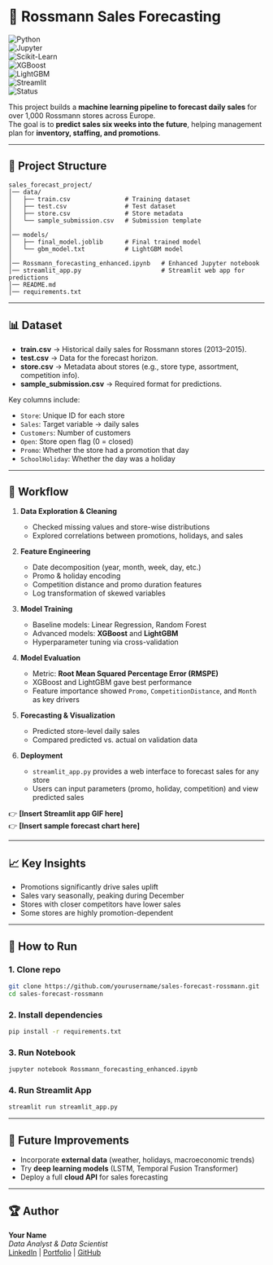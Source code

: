 
# 🛒 Rossmann Sales Forecasting  

![Python](https://img.shields.io/badge/Python-3.8%2B-blue)  
![Jupyter](https://img.shields.io/badge/Jupyter-Notebook-orange)  
![Scikit-Learn](https://img.shields.io/badge/ML-ScikitLearn-orange)  
![XGBoost](https://img.shields.io/badge/Model-XGBoost-green)  
![LightGBM](https://img.shields.io/badge/Model-LightGBM-lightgreen)  
![Streamlit](https://img.shields.io/badge/App-Streamlit-red)  
![Status](https://img.shields.io/badge/Project-Complete-brightgreen)  

This project builds a **machine learning pipeline to forecast daily sales** for over 1,000 Rossmann stores across Europe.  
The goal is to **predict sales six weeks into the future**, helping management plan for **inventory, staffing, and promotions**.  

---

## 📂 Project Structure  

```
sales_forecast_project/
│── data/
│   ├── train.csv               # Training dataset
│   ├── test.csv                # Test dataset
│   ├── store.csv               # Store metadata
│   └── sample_submission.csv   # Submission template
│
│── models/
│   ├── final_model.joblib      # Final trained model
│   └── gbm_model.txt           # LightGBM model
│
│── Rossmann_forecasting_enhanced.ipynb   # Enhanced Jupyter notebook
│── streamlit_app.py                      # Streamlit web app for predictions
│── README.md
│── requirements.txt
```

---

## 📊 Dataset  

- **train.csv** → Historical daily sales for Rossmann stores (2013–2015).  
- **test.csv** → Data for the forecast horizon.  
- **store.csv** → Metadata about stores (e.g., store type, assortment, competition info).  
- **sample_submission.csv** → Required format for predictions.  

Key columns include:  
- `Store`: Unique ID for each store  
- `Sales`: Target variable → daily sales  
- `Customers`: Number of customers  
- `Open`: Store open flag (0 = closed)  
- `Promo`: Whether the store had a promotion that day  
- `SchoolHoliday`: Whether the day was a holiday  

---

## 🔎 Workflow  

1. **Data Exploration & Cleaning**  
   - Checked missing values and store-wise distributions  
   - Explored correlations between promotions, holidays, and sales  

2. **Feature Engineering**  
   - Date decomposition (year, month, week, day, etc.)  
   - Promo & holiday encoding  
   - Competition distance and promo duration features  
   - Log transformation of skewed variables  

3. **Model Training**  
   - Baseline models: Linear Regression, Random Forest  
   - Advanced models: **XGBoost** and **LightGBM**  
   - Hyperparameter tuning via cross-validation  

4. **Model Evaluation**  
   - Metric: **Root Mean Squared Percentage Error (RMSPE)**  
   - XGBoost and LightGBM gave best performance  
   - Feature importance showed `Promo`, `CompetitionDistance`, and `Month` as key drivers  

5. **Forecasting & Visualization**  
   - Predicted store-level daily sales  
   - Compared predicted vs. actual on validation data  

6. **Deployment**  
   - `streamlit_app.py` provides a web interface to forecast sales for any store  
   - Users can input parameters (promo, holiday, competition) and view predicted sales  

👉 **[Insert Streamlit app GIF here]**  
👉 **[Insert sample forecast chart here]**  

---

## 📈 Key Insights  

- Promotions significantly drive sales uplift  
- Sales vary seasonally, peaking during December  
- Stores with closer competitors have lower sales  
- Some stores are highly promotion-dependent  

---

## 🚀 How to Run  

### 1. Clone repo  
```bash
git clone https://github.com/yourusername/sales-forecast-rossmann.git
cd sales-forecast-rossmann
```

### 2. Install dependencies  
```bash
pip install -r requirements.txt
```

### 3. Run Notebook  
```bash
jupyter notebook Rossmann_forecasting_enhanced.ipynb
```

### 4. Run Streamlit App  
```bash
streamlit run streamlit_app.py
```

---

## 📌 Future Improvements  

- Incorporate **external data** (weather, holidays, macroeconomic trends)  
- Try **deep learning models** (LSTM, Temporal Fusion Transformer)  
- Deploy a full **cloud API** for sales forecasting  

---

## 🏆 Author  

**Your Name**  
_Data Analyst & Data Scientist_  
[LinkedIn](https://www.linkedin.com/) | [Portfolio](https://yourportfolio.com) | [GitHub](https://github.com/yourusername)  
